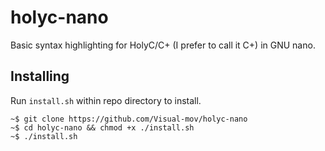# holyc-nano
Basic syntax highlighting for HolyC/C+ (I prefer to call it C+) in GNU nano.

## Installing
Run `install.sh` within repo directory to install.
```
~$ git clone https://github.com/Visual-mov/holyc-nano
~$ cd holyc-nano && chmod +x ./install.sh
~$ ./install.sh
```